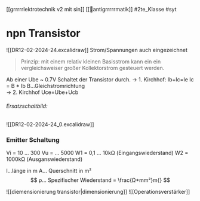 [[grrrrrlektrotechnik v2 mit sin]]
[[🤠antigrrrrrmatik]]
#2te_Klasse #syt

# npn Transistor
![[DR12-02-2024-24.excalidraw]]
Strom/Spannungen auch eingezeichnet

> Prinzip: mit einem relativ kleinen Basisstrom kann ein ein vergleichsweiser großer Kollektorstrom gesteuert werden.

Ab einer Ube ~ 0.7V Schaltet der Transistor durch.
→ 1. Kirchhof: Ib+Ic=Ie
Ic = B * Ib B...Gleichstromrichtung  
→ 2. Kirchhof
Uce=Ube+Ucb
###### Ersatzschaltbild:
![[DR12-02-2024-24_0.excalidraw]]


### Emitter Schaltung
Vi = 10 ... 300
Vu = ... 5000
W1 = 0,1 ... 10kΩ (Eingangswiederstand)
W2 =  1000kΩ (Ausganswiederstand)

l...länge in m
A... Querschnitt in m²
$$ ρ... Spezifischer Wiederstand = \frac{Ω*mm²}m{} $$



![[diemensionierung transistor|dimensionierung]]
![[Operationsverstärker]]

